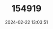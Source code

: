 ---
title: "154919"
category: "Ateleopus japonicus"
draft: false
date: 2024-02-22 13:03:51
languages:
  Vietnamese: ["Cá A-tê-lê-ốp Nhật bản"]
  Undetermined: ["Ikan berudu"]
  Japanese: ["Shachiburi"]
  English: ["Pacific Jellynose Fish"]
---